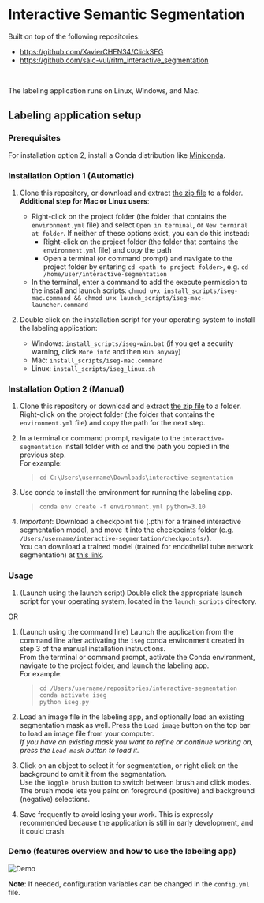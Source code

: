 # Interactive Semantic Segmentation

Built on top of the following repositories:  
- https://github.com/XavierCHEN34/ClickSEG
- https://github.com/saic-vul/ritm_interactive_segmentation

<br>

The labeling application runs on Linux, Windows, and Mac.

## Labeling application setup
### Prerequisites
For installation option 2, install a Conda distribution like [Miniconda](https://docs.conda.io/en/latest/miniconda.html).  

### Installation Option 1 (Automatic)
1. Clone this repository, or download and extract [the zip file](https://github.com/fogg-lab/interactive-segmentation/archive/refs/heads/main.zip) to a folder.  
**Additional step for Mac or Linux users**: 
    - Right-click on the project folder (the folder that contains the `environment.yml` file) and select `Open in terminal`, or `New terminal at folder`. If neither of these options exist, you can do this instead:  
      - Right-click on the project folder (the folder that contains the `environment.yml` file) and copy the path
      - Open a terminal (or command prompt) and navigate to the project folder by entering `cd <path to project folder>`, e.g. `cd /home/user/interactive-segmentation`
    - In the terminal, enter a command to add the execute permission to the install and launch scripts: `chmod u+x install_scripts/iseg-mac.command && chmod u+x launch_scripts/iseg-mac-launcher.command`

2. Double click on the installation script for your operating system to install the labeling application:  
    - Windows: `install_scripts/iseg-win.bat` (if you get a security warning, click `More info` and then `Run anyway`)  
    - Mac: `install_scripts/iseg-mac.command`  
    - Linux: `install_scripts/iseg_linux.sh`  

### Installation Option 2 (Manual)
1. Clone this repository or download and extract [the zip file](https://github.com/fogg-lab/interactive-segmentation/archive/refs/heads/main.zip) to a folder.  
Right-click on the project folder (the folder that contains the `environment.yml` file) and copy the path for the next step.

2. In a terminal or command prompt, navigate to the `interactive-segmentation` install folder with `cd` and the path you copied in the previous step.  
For example:  
    > `cd C:\Users\username\Downloads\interactive-segmentation`  

3. Use conda to install the environment for running the labeling app.  
    > `conda env create -f environment.yml python=3.10`  

4. *Important*: Download a checkpoint file (.pth) for a trained interactive segmentation model, and move it into the checkpoints folder (e.g. `/Users/username/interactive-segmentation/checkpoints/`).  
You can download a trained model (trained for endothelial tube network segmentation) at [this link](https://drive.google.com/file/d/1JJZalxTMQFL9grnEBmHNQ37IezOhjDYZ/view?usp=share_link).  

### Usage  
1. (Launch using the launch script) Double click the appropriate launch script for your operating system, located in the `launch_scripts` directory.

OR

1. (Launch using the command line) Launch the application from the command line after activating the `iseg` conda environment created in step 3 of the manual installation instructions.  
From the terminal or command prompt, activate the Conda environment, navigate to the project folder, and launch the labeling app.  
For example:  
    > `cd /Users/username/repositories/interactive-segmentation`  
    > `conda activate iseg`  
    > `python iseg.py`

2. Load an image file in the labeling app, and optionally load an existing segmentation mask as well.
   Press the `Load image` button on the top bar to load an image file from your computer.  
   *If you have an existing mask you want to refine or continue working on, press the `Load mask` button to load it.*

3. Click on an object to select it for segmentation, or right click on the background to omit it from the segmentation.  
   Use the `Toggle brush` button to switch between brush and click modes. The brush mode lets you paint on foreground (positive) and background (negative) selections. 

4. Save frequently to avoid losing your work. This is expressly recommended because the application is still in early development, and it could crash.  

### Demo (features overview and how to use the labeling app)  
![Demo](./assets/img/demo.gif)

**Note**: If needed, configuration variables can be changed in the `config.yml` file.
